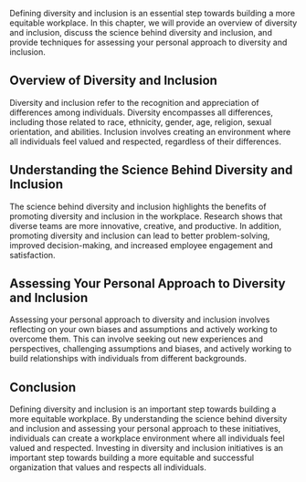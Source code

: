 
Defining diversity and inclusion is an essential step towards building a more equitable workplace. In this chapter, we will provide an overview of diversity and inclusion, discuss the science behind diversity and inclusion, and provide techniques for assessing your personal approach to diversity and inclusion.

Overview of Diversity and Inclusion
-----------------------------------

Diversity and inclusion refer to the recognition and appreciation of differences among individuals. Diversity encompasses all differences, including those related to race, ethnicity, gender, age, religion, sexual orientation, and abilities. Inclusion involves creating an environment where all individuals feel valued and respected, regardless of their differences.

Understanding the Science Behind Diversity and Inclusion
--------------------------------------------------------

The science behind diversity and inclusion highlights the benefits of promoting diversity and inclusion in the workplace. Research shows that diverse teams are more innovative, creative, and productive. In addition, promoting diversity and inclusion can lead to better problem-solving, improved decision-making, and increased employee engagement and satisfaction.

Assessing Your Personal Approach to Diversity and Inclusion
-----------------------------------------------------------

Assessing your personal approach to diversity and inclusion involves reflecting on your own biases and assumptions and actively working to overcome them. This can involve seeking out new experiences and perspectives, challenging assumptions and biases, and actively working to build relationships with individuals from different backgrounds.

Conclusion
----------

Defining diversity and inclusion is an important step towards building a more equitable workplace. By understanding the science behind diversity and inclusion and assessing your personal approach to these initiatives, individuals can create a workplace environment where all individuals feel valued and respected. Investing in diversity and inclusion initiatives is an important step towards building a more equitable and successful organization that values and respects all individuals.

